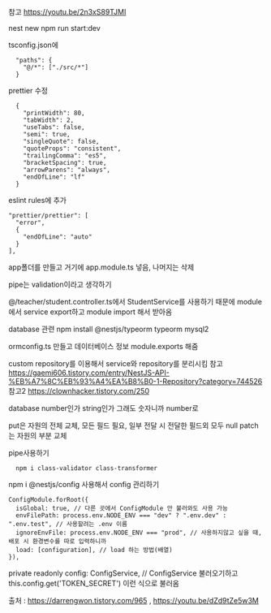 참고
https://youtu.be/2n3xS89TJMI

nest new <project-name>
npm run start:dev

tsconfig.json에

      "paths": {
        "@/*": ["./src/*"]
      }

prettier 수정

      {
        "printWidth": 80,
        "tabWidth": 2,
        "useTabs": false,
        "semi": true,
        "singleQuote": false,
        "quoteProps": "consistent",
        "trailingComma": "es5",
        "bracketSpacing": true,
        "arrowParens": "always",
        "endOfLine": "lf"
      }

eslint rules에 추가

    "prettier/prettier": [
      "error",
      {
        "endOfLine": "auto"
      }
    ],

app폴더를 만들고 거기에 app.module.ts 넣음, 나머지는 삭제

pipe는 validation이라고 생각하기

@/teacher/student.controller.ts에서 StudentService를 사용하기 때문에
module에서 service export하고 module import 해서 받아옴

database 관련
npm install @nestjs/typeorm typeorm mysql2

ormconfig.ts 만들고 데이터베이스 정보 module.exports 해줌

custom repository를 이용해서 service와 repository를 분리시킴
참고 https://gaemi606.tistory.com/entry/NestJS-API-%EB%A7%8C%EB%93%A4%EA%B8%B0-1-Repository?category=744526
참고2 https://clownhacker.tistory.com/250

database number인가 string인가 그래도 숫자니까 number로

put은 자원의 전체 교체, 모든 필드 필요, 일부 전달 시 전달한 필드외 모두 null
patch는 자원의 부분 교체

pipe사용하기

      npm i class-validator class-transformer

npm i @nestjs/config
사용해서 config 관리하기

    ConfigModule.forRoot({
      isGlobal: true, // 다른 곳에서 ConfigModule 안 불러와도 사용 가능
      envFilePath: process.env.NODE_ENV === "dev" ? ".env.dev" : ".env.test", // 사용할려는 .env 이름
      ignoreEnvFile: process.env.NODE_ENV === "prod", // 사용하지않고 싶을 때, 배포 시 환경변수를 따로 입력하니까
      load: [configuration], // load 하는 방법(배열)
    }),

private readonly config: ConfigService, // ConfigService 불러오기하고
this.config.get('TOKEN_SECRET') 이런 식으로 불러옴

출처 : https://darrengwon.tistory.com/965 , https://youtu.be/dZd9tZe5w3M
